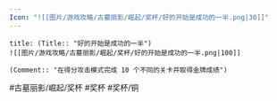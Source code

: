 ```yaml
---
Icon: "![[图片/游戏攻略/古墓丽影/崛起/奖杯/好的开始是成功的一半.png|30]]"
---
```

```ad-common-bronze-trophy
title: (Title:: "好的开始是成功的一半")
![[图片/游戏攻略/古墓丽影/崛起/奖杯/好的开始是成功的一半.png|100]]

(Comment:: "在得分攻击模式完成 10 个不同的关卡并取得金牌成绩")
```

#古墓丽影/崛起/奖杯 #奖杯 #奖杯/铜
